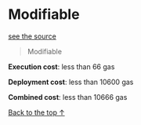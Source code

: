 # Modifiable
[see the source](git+https://github.com/hubiinetwork/nahmii-contracts/tree/master/contracts/Modifiable.sol)
> Modifiable


**Execution cost**: less than 66 gas

**Deployment cost**: less than 10600 gas

**Combined cost**: less than 10666 gas





[Back to the top ↑](#modifiable)
